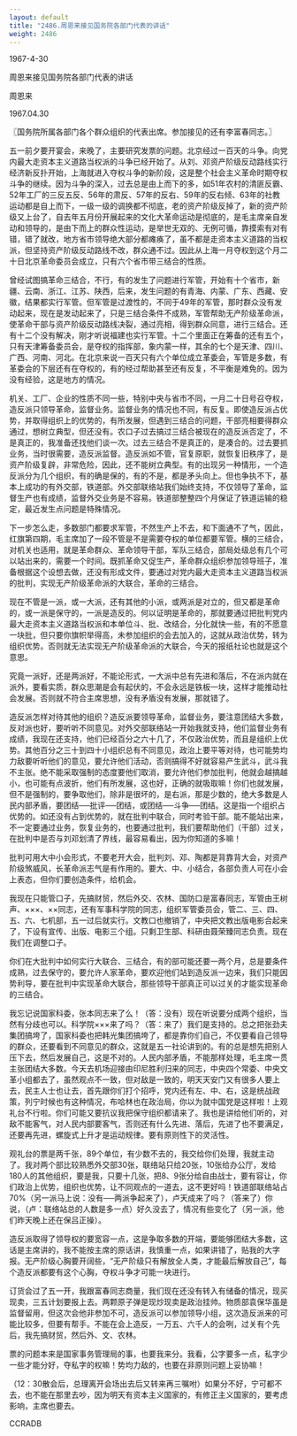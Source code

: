 ```yaml
---
layout: default
title: "2486.周恩来接见国务院各部门代表的讲话"
weight: 2486
---
```


1967-4-30

周恩来接见国务院各部门代表的讲话

周恩来

1967.04.30

〖国务院所属各部门各个群众组织的代表出席。参加接见的还有李富春同志。〗

五一前夕要开宴会，来晚了，主要研究发票的问题。北京经过一百天的斗争。向党内最大走资本主义道路当权派的斗争已经开始了。从刘、邓资产阶级反动路线实行经济新反扑开始，上海就进入夺权斗争的新阶段，这是整个社会主义革命时期夺权斗争的继续。因为斗争的深入，过去总是由上而下的多，如51年农村的清匪反霸、52年工厂的三反五反、56年的肃反、57年的反右、59年的反右倾、63年的社教运动都是自上而下，一级一级的调换都不彻底，老的资产阶级反掉了，新的资产阶级又上台了，自去年五月份开展起来的文化大革命运动是彻底的，是毛主席亲自发动和领导的，是由下而上的群众性运动，是举世无双的、无例可循，靠摸索有对有错，错了就改，地方省市领导绝大部分都瘫痪了，虽不都是走资本主义道路的当权派，但坚持资产阶级反动路线不改，群众通不过。因此从上海一月夺权到这个月二十日北京革命委员会成立，只有六个省市带三结合的性质。

曾经试图搞革命三结合，不行，有的发生了问题进行军管，开始有十个省市，新疆、云南、浙江、江苏、陕西，后来，发生问题的有青海、内蒙、广东、西藏、安徽，结果都实行军管。但军管是过渡性的，不同于49年的军管，那时群众没有发动起来，现在是发动起来了，只是三结合条件不成熟，军管帮助无产阶级革命派，使革命干部与资产阶级反动路线决裂，通过亮相，得到群众同意，进行三结合。还有十二个没有解决，刚才听说福建也实行军管。十二个里面正在筹备的还有五个，只有天津筹备委员会，是夺权的指挥部，象内蒙一样，其余的七个是天津、四川、广西、河南、河北。在北京来说一百天只有六个单位成立革委会，军管是多数，有革委会的下层还有在夺权的，有的经过帮助甚至还有反复，不平衡是难免的。因为没有经验，这是地方的情况。

机关、工厂、企业的性质不同一些，特别中央与省市不同，一月二十日号召夺权，造反派只领导革命，监督业务。监督业务的情况也不同，有反复。即使造反派占优势，并取得组织上的优势的，有所发展，但遇到三结合的问题，干部亮相要得群众通过，想树立典型，但还没有。农口子过去搞过三结合被现在的造反派否定了，不是真正的，我准备还找他们谈一次。过去三结合不是真正的，是凑合的。过去要抓业务，当时很需要，造反派监督。造反派如不管，官复原职，就恢复旧秩序了，是资产阶级复辟，非常危险，因此，还不能树立典型。有的出现另一种情形，一个造反派分为几个组织，有的确是保的，有的不是，都是矛头向上。但也争执不下，基本上成功的有外交部，铁道部。外交部联络站我们始终支持，不仅领导了革命，监督生产也有成绩，监督外交业务是不容易。铁道部整整四个月保证了铁道运输的稳定，最近发生点问题是特殊情况。

下一步怎么走，多数部门都要求军管，不然生产上不去，和下面通不了气，因此，红旗第四期，毛主席加了一段不管是不是需要夺权的单位都要军管。横的三结合，对机关也适用，就是革命群众、革命领导干部，军队三结合，部局处级总有几个可以站出来的，需要一个时间。既抓革命又促生产，革命群众组织参加领导班子，准备根据这个设想去做，还没有形成文件，要通过对党内最大走资本主义道路当权派的批判，实现无产阶级革命派的大联合，革命的三结合。

现在不管是一派，或一大派，还有其他的小派，或两派是对立的，但又都是革命的，或一派是保守的，一派是造反的。何以证明是革命的，那就要通过把批判党内最大走资本主义道路当权派和本单位斗、批、改结合，分化就快一些，有的不愿意一块批，但只要你旗帜举得高，未参加组织的会去加入的，这就从政治优势，转为组织优势。否则就无法实现无产阶级革命派的大联合，今天的报纸社论也就是这个意思。

究竟一派好，还是两派好，不能论形式，一大派中总有先进和落后，不在派内就在派外，要看实质，群众思潮是会有起伏的，不会永远是铁板一块，这样才能推动社会发展。否则就不符合主席思想，没有矛盾没有发展，那就错了。

造反派怎样对待其他的组织？造反派要领导革命，监督业务，要注意团结大多数，反对派也好，要听听不同意见。对外交部联络站一开始我就支持，他们监督业务有成绩，我现在还支持，他们已经百分之六十几了，不仅政治优势，而且是组织上优势。其他百分之三十到四十小组织总有不同意见，政治上要平等对待，也可能势均力敌要听听他们的意见，要允许他们活动，否则搞得不好就容易产生武斗，武斗我不主张。绝不能采取强制的态度要他们取消，要允许他们参加批判，他就会越搞越小，也可能有点波折，他们有所发展，这也好，正确的就吸取嘛！你们也就发展，但不是强制的，要争取他们，除非是很坏的，是右派，那是少数的，绝大多数是人民内部矛盾，要团结──批评──团结，或团结──斗争──团结。这是指一个组织占优势的。如还没有占到优势的，就在批判中联合，同时考验干部。能不能站出来，不一定要通过业务，恢复业务的，也要通过批判，我们要帮助他们（干部）过关，在批判中是否与刘邓划清了界线，最容易看出，因为你知道的多嘛！

批判可用大中小会形式，不要老开大会，批判刘、邓、陶都是背靠背大会，对资产阶级煞威风，长革命派志气是有作用的。要大、中、小结合，各部负责人可在小会上表态，但你们要创造条件，给机会。

我现在只能管口子，先搞财贸，然后外交、农林、国防口是富春同志，军管由王树声、×××、××同志，还有军事科学院的同志，组织军管委员会，管二、三、四、五、六、七机部，五一过后就实行。文教口也撤销了，中央把文教出版电影合起来了，下设有宣传、出版、电影三个组。只剩卫生部、科研由聂荣臻同志负责。现在我们在调整口子。

你们在大批判中如何实行大联合、三结合，有的部可能还要一两个月，总是要条件成熟，过去保守的，要允许人家革命，要欢迎他们站到造反派一边来，我们只能因势利导，要在批判中实现革命大联合，那些领导干部真正可以过关的才能实现革命的三结合。

我忘记说国家科委，张本同志来了么！（答：没有）现在听说要分成两个组织，当然有分歧也可以。科学院×××来了吗？（答：来了）我们是支持的。总之把张劲夫集团搞垮了，国家科委也把韩光集团搞垮了，都是靠你们自己，不仅要看自己领导的群众，还要看到不同意见的群众，这就是五一社论讲到的。有的总是想先把别人压下去，然后发展自己，这是不对的。人民内部矛盾，不能那样处理，毛主席一贯主张团结大多数。今天去机场迎接由印尼胜利归来的同志，中央四个常委、中央文革小组都去了，虽然观点不一致，但对敌是一致的，明天天安门又有很多人要上去，民主人士也让去，首先跟你们打个招呼，党内还有左、中、右，这是统战政策，列宁时候也有这种情况，布哈林也在政治局，你以为就中国党是这样啦！上观礼台不行啦。你们可能又要抗议我把保守组织都请来了。我也是讲给他们听的，对敌不能客气，对人民内部要客气，否则还有什么先进、落后，先进了也不要满足，还要再先进，螺旋式上升才是运动规律。要有原则性下的灵活性。

观礼台的票是两千张，89个单位，有少数不去的，我交给你们处理，我就主动了。我对两个部比较熟悉外交部30张，联络站只给20张，10张给办公厅，发给180人的其他组织，要是我，只要十几张，把8、9张分给自由战士，要有容让，你们政治上优势，组织也优势，让不同观点的一道去，这不更好吗！铁道部联络站占70%（另一派马上说：没有──两派争起来了），卢天成来了吗？（答来了）你说，（卢：联络站总的人数是多一点）好久没去了，情况有些变化了（另一派，他们昨天晚上还在保吕正操）。

造反派取得了领导权的要宽容一点，这是争取多数的开端，要能够团结大多数，这话是主席讲的，我不能按主席的原话讲，我慎重一点，如果讲错了，贴我的大字报。无产阶级心胸要开阔些，“无产阶级只有解放全人类，才能最后解放自己”，每个造反派都要有这个心胸，夺权斗争才可能一块进行。

订货会过了五一开，我跟富春同志商量，我们现在还没有转入有储备的情况，现买现卖，三五计划要报上去。两颗原子弹是现炒现卖是政治挂帅。物质部袁保华虽是监督留用，但这次会他非参加不可，造反派可以参加领导小组，这次造反派来的可能比较多，但要有帮手。不能在会上造反，一万五、六千人的会咧，过关有个先后，我先搞财贸，然后外、文、农林。

票的问题本来是国家事务管理局的事，也要我来分。我看，公字要多一点，私字少一些才能分好，夺私字的权嘛！势均力敌的，也要在非原则问题上妥协嘛！

（12：30散会后，总理离开会场出去后又转来再三嘱咐）如果分不好，宁可都不去，也不能在那里去吵，因为明天有资本主义国家的，有修正主义国家的，要考虑影响，主席也要去。

CCRADB

